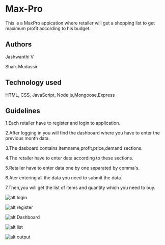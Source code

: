 # Max-Pro
This is a MaxPro appication where retailer will get a shopping list to get maximum profit according to his budget.

## Authors
Jashwanthi V 

Shaik Mudassir

## Technology used
HTML, CSS, JavaScript, Node js,Mongoose,Express

## Guidelines
1.Each retailer have to register and login to application.   

2.After logging in you will find the dashboard where you have to enter the previous month data.

3.The dasboard contains itemname,profit,price,demand sections.

4.The retailer have to enter data according to these sections.

5.Retailer have to enter data one by one separated by comma's.

6.Ater entering all the data you need to submit the data.

7.Then,you will get the list of items and quantity which you need to buy.




![alt login](https://github.com/shaik80/Max-Pro/blob/Jashwanthi/img/login.PNG)


![alt register](https://github.com/shaik80/Max-Pro/blob/Jashwanthi/img/register.PNG)


![alt Dashboard](https://github.com/shaik80/Max-Pro/blob/Jashwanthi/img/dashboard.PNG)


![alt list](https://github.com/shaik80/Max-Pro/blob/Jashwanthi/img/list.PNG)


![alt output](https://github.com/shaik80/Max-Pro/blob/Jashwanthi/img/output.PNG)
